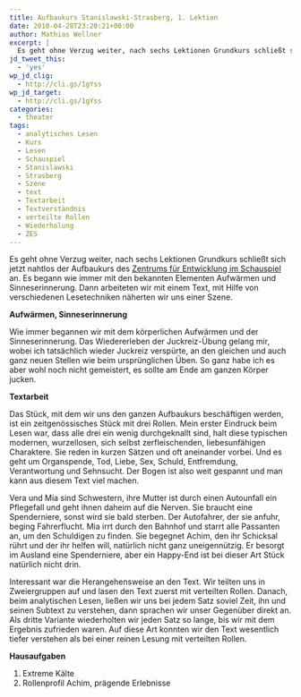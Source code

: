 ```yaml
---
title: Aufbaukurs Stanislawski-Strasberg, 1. Lektion
date: 2010-04-28T23:20:21+00:00
author: Mathias Wellner
excerpt: |
  Es geht ohne Verzug weiter, nach sechs Lektionen Grundkurs schließt sich jetzt nahtlos der Aufbaukurs des Zentrums für Entwicklung im Schauspiel an. Es begann wie immer mit den bekannten Elementen Aufwärmen, Zazen und Sinneserinnerung. Dann arbeiteten wir mit einem Text, mit Hilfe von verschiedenen Lesetechniken näherten wir uns einer Szene.
jd_tweet_this:
  - 'yes'
wp_jd_clig:
  - http://cli.gs/1gYss
wp_jd_target:
  - http://cli.gs/1gYss
categories:
  - theater
tags:
  - analytisches Lesen
  - Kurs
  - Lesen
  - Schauspiel
  - Stanislawski
  - Strasberg
  - Szene
  - text
  - Textarbeit
  - Textverständnis
  - verteilte Rollen
  - Wiederholung
  - ZES
---
```

Es geht ohne Verzug weiter, nach sechs Lektionen Grundkurs schließt sich jetzt nahtlos der Aufbaukurs des [Zentrums für Entwicklung im Schauspiel](http://www.zes-info.ch) an. Es begann wie immer mit den bekannten Elementen Aufwärmen und Sinneserinnerung. Dann arbeiteten wir mit einem Text, mit Hilfe von verschiedenen Lesetechniken näherten wir uns einer Szene. 

**Aufwärmen, Sinneserinnerung**

Wie immer begannen wir mit dem körperlichen Aufwärmen und der Sinneserinnerung. Das Wiedererleben der Juckreiz-Übung gelang mir, wobei ich tatsächlich wieder Juckreiz verspürte, an den gleichen und auch ganz neuen Stellen wie beim ursprünglichen Üben. So ganz habe ich es aber wohl noch nicht gemeistert, es sollte am Ende am ganzen Körper jucken. 

**Textarbeit**

Das Stück, mit dem wir uns den ganzen Aufbaukurs beschäftigen werden, ist ein zeitgenössisches Stück mit drei Rollen. Mein erster Eindruck beim Lesen war, dass alle drei ein wenig durchgeknallt sind, halt diese typischen modernen, wurzellosen, sich selbst zerfleischenden, liebesunfähigen Charaktere. Sie reden in kurzen Sätzen und oft aneinander vorbei. Und es geht um Organspende, Tod, Liebe, Sex, Schuld, Entfremdung, Verantwortung und Sehnsucht. Der Bogen ist also weit gespannt und man kann aus diesem Text viel machen. 

Vera und Mia sind Schwestern, ihre Mutter ist durch einen Autounfall ein Pflegefall und geht ihnen daheim auf die Nerven. Sie braucht eine Spenderniere, sonst wird sie bald sterben. Der Autofahrer, der sie anfuhr, beging Fahrerflucht. Mia irrt durch den Bahnhof und starrt alle Passanten an, um den Schuldigen zu finden. Sie begegnet Achim, den ihr Schicksal rührt und der ihr helfen will, natürlich nicht ganz uneigennützig. Er besorgt im Ausland eine Spenderniere, aber ein Happy-End ist bei dieser Art Stück natürlich nicht drin. 

Interessant war die Herangehensweise an den Text. Wir teilten uns in Zweiergruppen auf und lasen den Text zuerst mit verteilten Rollen. Danach, beim analytischen Lesen, ließen wir uns bei jedem Satz soviel Zeit, ihn und seinen Subtext zu verstehen, dann sprachen wir unser Gegenüber direkt an. Als dritte Variante wiederholten wir jeden Satz so lange, bis wir mit dem Ergebnis zufrieden waren. Auf diese Art konnten wir den Text wesentlich tiefer verstehen als bei einer reinen Lesung mit verteilten Rollen. 

**Hausaufgaben**

  1. Extreme Kälte
  2. Rollenprofil Achim, prägende Erlebnisse